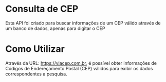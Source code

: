 # Consulta de CEP
Esta API foi criado para buscar informações de um CEP válido através de um banco de dados, apenas para digitar o CEP

# Como Utilizar
Através da URL: https://viacep.com.br, é possível obter informações de Códigos de Endereçamento Postal (CEP) válidos para exibir os dados correspondentes a pesquisa.
